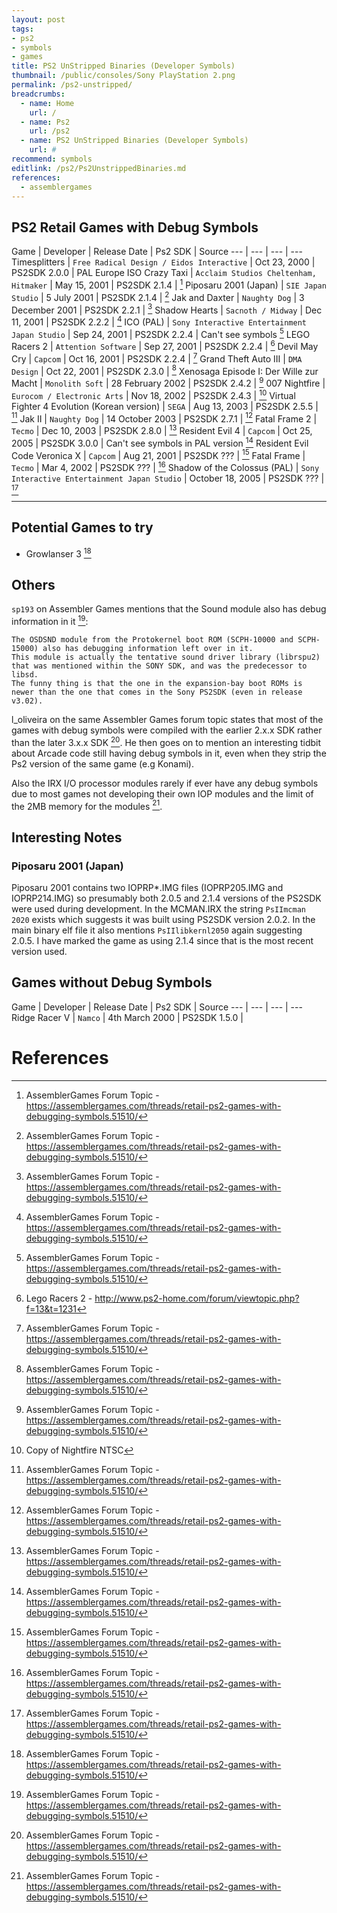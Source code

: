 ```yaml
---
layout: post
tags: 
- ps2
- symbols
- games
title: PS2 UnStripped Binaries (Developer Symbols)
thumbnail: /public/consoles/Sony PlayStation 2.png
permalink: /ps2-unstripped/
breadcrumbs:
  - name: Home
    url: /
  - name: Ps2
    url: /ps2
  - name: PS2 UnStripped Binaries (Developer Symbols)
    url: #
recommend: symbols
editlink: /ps2/Ps2UnstrippedBinaries.md
references:
  - assemblergames
---
```


## PS2 Retail Games with Debug Symbols

Game | Developer | Release Date | Ps2 SDK | Source
--- | --- | --- | ---
Timesplitters | `Free Radical Design / Eidos Interactive` | Oct 23, 2000  | PS2SDK 2.0.0 | PAL Europe ISO
Crazy Taxi | `Acclaim Studios Cheltenham, Hitmaker` | May 15, 2001 | PS2SDK 2.1.4 | [^1]
Piposaru 2001 (Japan) | `SIE Japan Studio` | 5 July 2001 | PS2SDK 2.1.4 | [^1]
Jak and Daxter | `Naughty Dog` | 3 December 2001 | PS2SDK 2.2.1 | [^1]
Shadow Hearts | `Sacnoth / Midway` | Dec 11, 2001 | PS2SDK 2.2.2 | [^1]
ICO (PAL)  | `Sony Interactive Entertainment Japan Studio` | Sep 24, 2001 | PS2SDK 2.2.4 | Can't see symbols [^1]
LEGO Racers 2 | `Attention Software` | Sep 27, 2001 | PS2SDK 2.2.4 | [^3]
Devil May Cry | `Capcom` | Oct 16, 2001  | PS2SDK 2.2.4 | [^1]
Grand Theft Auto III | `DMA Design` | Oct 22, 2001 | PS2SDK 2.3.0 | [^1]
Xenosaga Episode I: Der Wille zur Macht | `Monolith Soft` | 28 February 2002 | PS2SDK 2.4.2 | [^1]
007 Nightfire | `Eurocom / Electronic Arts` |  Nov 18, 2002 | PS2SDK 2.4.3 | [^2] 
Virtual Fighter 4 Evolution (Korean version) | `SEGA` | Aug 13, 2003 | PS2SDK 2.5.5 | [^1]
Jak II | `Naughty Dog` | 14 October 2003 | PS2SDK 2.7.1 | [^1]
Fatal Frame 2 | `Tecmo` | Dec 10, 2003 | PS2SDK 2.8.0 | [^1]
Resident Evil 4 | `Capcom` | Oct 25, 2005 | PS2SDK 3.0.0 | Can't see symbols in PAL version [^1]
Resident Evil Code Veronica X | `Capcom` | Aug 21, 2001 | PS2SDK ??? | [^1]
Fatal Frame | `Tecmo` | Mar 4, 2002 | PS2SDK ??? | [^1]
Shadow of the Colossus (PAL) | `Sony Interactive Entertainment Japan Studio` | October 18, 2005 | PS2SDK ??? | [^1]


---
## Potential Games to try
* Growlanser 3 [^1]

## Others
`sp193` on Assembler Games mentions that the Sound module also has debug information in it [^1]:
```
The OSDSND module from the Protokernel boot ROM (SCPH-10000 and SCPH-15000) also has debugging information left over in it. 
This module is actually the tentative sound driver library (librspu2) that was mentioned within the SONY SDK, and was the predecessor to libsd. 
The funny thing is that the one in the expansion-bay boot ROMs is newer than the one that comes in the Sony PS2SDK (even in release v3.02).
```


l_oliveira on the same Assembler Games forum topic states that most of the games with debug symbols were compiled with the earlier 2.x.x SDK rather than the later 3.x.x SDK [^1]. 
He then goes on to mention an interesting tidbit about Arcade code still having debug symbols in it, even when they strip the Ps2 version of the same game (e.g Konami).

Also the IRX I/O processor modules rarely if ever have any debug symbols due to most games not developing their own IOP modules and the limit of the 2MB memory for the modules [^1].

## Interesting Notes

### Piposaru 2001 (Japan)
Piposaru 2001 contains two IOPRP*.IMG files (IOPRP205.IMG and IOPRP214.IMG) so presumably both 2.0.5 and 2.1.4 versions of the PS2SDK were used during development. In the MCMAN.IRX the string `PsIImcman   2020` exists which suggests it was built using PS2SDK version 2.0.2. In the main binary elf file it also mentions `PsIIlibkernl2050` again suggesting 2.0.5. I have marked the game as using 2.1.4 since that is the most recent version used.

## Games without Debug Symbols
Game | Developer | Release Date | Ps2 SDK | Source
--- | --- | --- | ---
Ridge Racer V | `Namco` | 4th March 2000 | PS2SDK 1.5.0 | 

# References
[^1]: AssemblerGames Forum Topic - https://assemblergames.com/threads/retail-ps2-games-with-debugging-symbols.51510/
[^2]: Copy of Nightfire NTSC
[^3]: Lego Racers 2 - http://www.ps2-home.com/forum/viewtopic.php?f=13&t=1231
